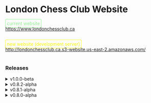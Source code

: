 # London Chess Club Website

<span style="color: lightgreen; border: 1px solid lightgreen; border-radius: 2px; padding: 4px;">current website</span><br />
https://www.londonchessclub.ca<br /><br />

<span style="color: yellow; border: 1px solid yellow; border-radius: 2px; padding: 4px;">new website (development server)</span><br />
http://londonchessclub.ca.s3-website.us-east-2.amazonaws.com/<br /><br />

<h3>Releases</h3>

<details>
<summary style="cursor: pointer">v1.0.0-beta</summary>

**Released on September 23rd, 2022**

<h4 style="color: red">Bug Fixes</h4>

- [Core] Revert accidental removal of DevTools module property 'logOnly' to re-disable all but logs when in a production environment

</details>

<details>
<summary style="cursor: pointer">v0.8.2-alpha</summary>

**Released on September 22nd, 2022**

<h4 style="color: green">Features</h4>

- [Articles] Added 'date created' and 'date edited' information to article cards

- [Schedule] Improved date formatting in schedule component

- [Core] Centred admin control links displayed above the schedule, members, and article-grid components

- [Core] Sanitized any actions in NgRx DevTools that include sensitive information

<h4 style="color: orange">Refactor / Chores</h4>

- [Core] Cleaned up .gitignore file

- [Articles] Removed any unused code from article-grid and article-form components and resized the cards that make up the article-grid

</details>

<details>
<summary style="cursor: pointer">v0.8.1-alpha</summary>

**Released on September 13th, 2022**

<h4 style="color: green">Features</h4>

- [Core] Implemented custom trackBy function to improve performance of ngFor directive's tracking algorithm

<h4 style="color: orange">Refactor / Chores</h4>

- [Core] Wrapped createEffect() callbacks with 'return' for easier debugging

<h4 style="color: red">Bug Fixes</h4>

- [Schedule] Corrected faulty date format conversions used in schedule component

</details>

<details>
<summary style="cursor: pointer">v0.8.0-alpha</summary>

**Released on September 8th, 2022**

<h4 style="color: green">Features</h4>

- [Core] Integrated an NgRx (redux-based) infrastructure for state management

- [Core] Integrated various backend solutions through AWS, including: DynamoDB for a NoSQL database, Cognito and IAM for user authentication and authorization, API Gateway and Lambda functions for HTTP request manipulation and routing, S3 for static hosting, CodeBuild for an automated CI/CD pipeline triggered directly by GitHub PR merges, and Route 53 and CloudFront for DNS record management, CDN services, and traffic management

- [Core] Implemented an assortment of basic UI/UX features, such as toast notifications, modals (pop-ups) for action confirmation, an alert bar at the top of the screen, and a loading spinner for when data is being fetched from the database

- [Nav] Implemented a standard nav bar to route to the various pages available, including an icon-only view on smaller devices, and a user account section to house any account-specific information and actions

- [Auth] Implemented user sign up, login, and change password flows, granting LCC committee members admin access to perform Create, Read, Update and Delete (CRUD) actions on any data which is regularly updated: currently members, articles, and scheduled events

- [Members] Implemented basic members table and paginator components, fully fitted with sorting and filtering algorithms

- [Articles] _(Work in progress)_ Implemented basic database CRUD functionality and a responsive grid layout for articles

- [Schedule] Implemented basic CRUD functionality and a responsive table layout for all club events stored in the database

- [About] Created a responsive grid layout to organize the most commonly sought information about the club

- [Photo Gallery] Created a responsive grid layout to house photos from club meetings and club-organized events, including the functionality to enlarge photos in an image overlay 'preview' mode

- [Home] Created a responsive grid layout to showcase only the most pertinent information from other pages (such as only the next 4 events from the schedule, and a more limited amount of photos from the photo gallery)

</details>
